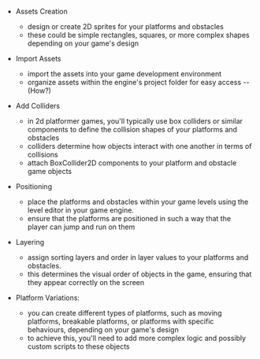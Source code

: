 * Assets Creation
    * design or create 2D sprites for your platforms and obstacles
    * these could be simple rectangles, squares, or more complex shapes depending on your game's design

* Import Assets
    * import the assets into your game development environment
    * organize assets within the engine's project folder for easy access -- (How?)

* Add Colliders
    * in 2d platformer games, you'll typically use box colliders or similar components to define the collision shapes of your platforms and obstacles
    * colliders determine how objects interact with one another in terms of collisions
    * attach BoxCollider2D components to your platform and obstacle game objects

* Positioning
    * place the platforms and obstacles within your game levels using the level editor in your game engine.
    * ensure that the platforms are positioned in such a way that the player can jump and run on them

* Layering
    * assign sorting layers and order in layer values to your platforms and obstacles.
    * this determines the visual order of objects in the game, ensuring that they appear correctly on the screen

* Platform Variations:
    * you can create different types of platforms, such as moving platforms, breakable platforms, or platforms with specific behaviours, depending on your game's design
    * to achieve this, you'll need to add more complex logic and possibly custom scripts to these objects